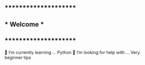 ## ********************
## *     Welcome      *
## ********************


🌱 I’m currently learning ... Python
🤔 I’m looking for help with ... Very beginner tips
<!--
**Heddvilde/Heddvilde** is a ✨ _special_ ✨ repository because its `README.md` (this file) appears on your GitHub profile.

Here are some ideas to get you started:
- 🔭 I’m currently working on ... 
  🌱 I’m currently learning ... Python
- 👯 I’m looking to collaborate on ...
  🤔 I’m looking for help with ... Very beginner tips
- 💬 Ask me about ...
- 📫 How to reach me: ...
- 😄 Pronouns: ...
- ⚡ Fun fact: ...
-->

